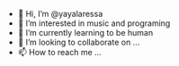 - 👋 Hi, I’m @yayalaressa
- 👀 I’m interested in music and programing
- 🌱 I’m currently learning to be human
- 💞️ I’m looking to collaborate on ...
- 📫 How to reach me ...

<!---
yayalaressa/yayalaressa is a ✨ special ✨ repository because its `README.md` (this file) appears on your GitHub profile.
You can click the Preview link to take a look at your changes.
--->
